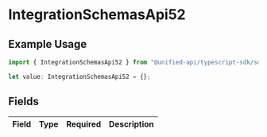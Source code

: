 # IntegrationSchemasApi52

## Example Usage

```typescript
import { IntegrationSchemasApi52 } from "@unified-api/typescript-sdk/sdk/models/shared";

let value: IntegrationSchemasApi52 = {};
```

## Fields

| Field       | Type        | Required    | Description |
| ----------- | ----------- | ----------- | ----------- |